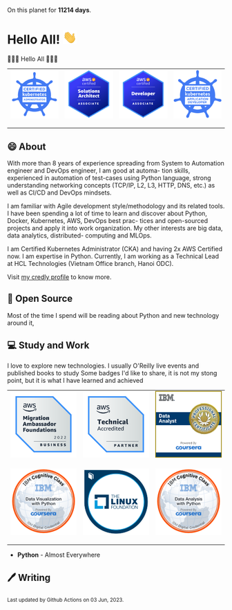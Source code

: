On this planet for **11214 days**.

# Hello All! <img src="assets/wave.gif" width="32px" alt="">

👋👋👋 Hello All 👋👋👋

<table>
    <tr>
        <td><img src="assets/cka.png" style="margin-bottom:16px;" alt=""></td>
        <td><img src="assets/aws-saa.png" style="margin-bottom:16px;" alt=""></td>
        <td><img src="assets/aws-dva.png" style="margin-bottom:16px;" alt=""></td>
        <td><img src="assets/ckad.png" style="margin-bottom:16px;" alt=""></td>
    </tr>

</table>

## 😄 About

With more than 8 years of experience spreading from System to Automation engineer and DevOps engineer, I am good at automa-
tion skills, experienced in automation of test-cases using Python language, strong understanding networking concepts (TCP/IP,
L2, L3, HTTP, DNS, etc.) as well as CI/CD and DevOps mindsets. 

I am familiar with Agile development style/methodology and its
related tools. I have been spending a lot of time to learn and discover about Python, Docker, Kubernetes, AWS, DevOps best prac-
tices and open-sourced projects and apply it into work organization. My other interests are big data, data analytics, distributed-
computing and MLOps.

I am Certified Kubernetes Administrator (CKA) and having 2x AWS Certified now. I am expertise in Python. Currently, I am working
as a Technical Lead at HCL Technologies (Vietnam Office branch, Hanoi ODC).

Visit [my credly profile](https://www.credly.com/users/duy-chu/badges) to know more.

## 🙏 Open Source

Most of the time I spend will be reading about Python and new technology around it,

## 💻 Study and Work

I love to explore new technologies. I usually O'Reilly live events and published books to study
Some badges I'd like to share, it is not my stong point, but it is what I have learned and achieved

<table>
    <tr>
        <td><img src="assets/aws-maf.png" style="margin-bottom:16px;" alt=""></td>
        <td><img src="assets/aws-ta.png" style="margin-bottom:16px;" alt=""></td>
        <td><img src="assets/ibm-da.png" style="margin-bottom:16px;" alt=""></td>
    </tr>
    <tr>
        <td><img src="assets/ibm-dvp.png" style="margin-bottom:16px;" alt=""></td>
        <td><img src="assets/lf-ke.png" style="margin-bottom:16px;" alt=""></td>
        <td><img src="assets/ibm-dawp.png" style="margin-bottom:16px;" alt=""></td>
    </tr>

</table>

- **Python** - Almost Everywhere

## 🖊️ Writing

<sub>Last updated by Github Actions on 03 Jun, 2023.</sub>